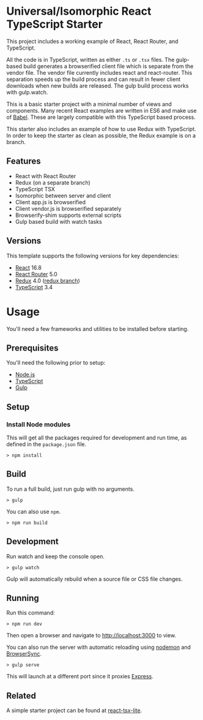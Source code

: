 
# Universal/Isomorphic React TypeScript Starter

This project includes a working example of React, React Router, and TypeScript.

All the code is in TypeScript, written as either `.ts` or `.tsx` files.
The gulp-based build generates a browserified client file which is separate from the vendor file.
The vendor file currently includes react and react-router.
This separation speeds up the build process and can result in fewer client downloads when new builds are released.
The gulp build process works with gulp.watch.

This is a basic starter project with a minimal number of views and components.
Many recent React examples are written in ES6 and make use of [Babel](https://babeljs.io/).
These are largely compatible with this TypeScript based process.

This starter also includes an example of how to use Redux with TypeScript.
In order to keep the starter as clean as possible, the Redux example is on a branch.

## Features

* React with React Router
* Redux (on a separate branch)
* TypeScript TSX
* Isomorphic between server and client
* Client app.js is browserified
* Client vendor.js is browserified separately
* Browserify-shim supports external scripts
* Gulp based build with watch tasks

## Versions

This template supports the following versions for key dependencies:

* [React](https://facebook.github.io/react/) 16.8
* [React Router](https://github.com/rackt/react-router) 5.0
* [Redux](https://github.com/reactjs/redux) 4.0 ([redux branch](https://github.com/toddlucas/react-tsx-starter/tree/redux))
* [TypeScript](http://www.typescriptlang.org/) 3.4

# Usage

You'll need a few frameworks and utilities to be installed before starting.

## Prerequisites

You'll need the following prior to setup:

* [Node.js](https://nodejs.org/)
* [TypeScript](http://www.typescriptlang.org/)
* [Gulp](http://gulpjs.com/)

## Setup

### Install Node modules

This will get all the packages required for development and run time,
as defined in the `package.json` file.

```
> npm install
```

## Build

To run a full build, just run gulp with no arguments.

```
> gulp
```

You can also use `npm`.

```
> npm run build
```

## Development

Run watch and keep the console open.

```
> gulp watch
```

Gulp will automatically rebuild when a source file or CSS file changes.

## Running

Run this command:

```
> npm run dev
```

Then open a browser and navigate to [http://localhost:3000](http://localhost:3000) to view.

You can also run the server with automatic reloading using [nodemon](https://nodemon.io/) and [BrowserSync](https://www.browsersync.io/).

```
> gulp serve
```

This will launch at a different port since it proxies [Express](https://expressjs.com/).

## Related

A simple starter project can be found at [react-tsx-lite](https://github.com/toddlucas/react-tsx-lite).
